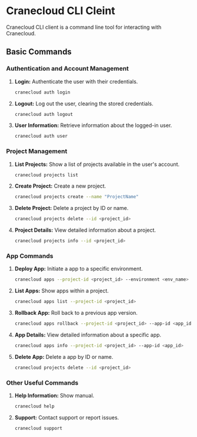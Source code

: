 # Cranecloud CLI Cleint

Cranecloud CLI client is a command line tool for interacting with Cranecloud.

## Basic Commands

### Authentication and Account Management

1. **Login:** Authenticate the user with their credentials.

   ```bash
   cranecloud auth login
   ```

2. **Logout:** Log out the user, clearing the stored credentials.

   ```bash
   cranecloud auth logout
   ```

3. **User Information:** Retrieve information about the logged-in user.

   ```bash
   cranecloud auth user
   ```

### Project Management

1. **List Projects:** Show a list of projects available in the user's account.

   ```bash
   cranecloud projects list
   ```

2. **Create Project:** Create a new project.

   ```bash
   cranecloud projects create --name "ProjectName"
   ```

3. **Delete Project:** Delete a project by ID or name.

   ```bash
   cranecloud projects delete --id <project_id>
   ```

4. **Project Details:** View detailed information about a project.

   ```bash
   cranecloud projects info --id <project_id>
   ```

### App Commands

1. **Deploy App:** Initiate a app to a specific environment.

   ```bash
   cranecloud apps --project-id <project_id> --environment <env_name>
   ```

2. **List Apps:** Show apps within a project.

   ```bash
   cranecloud apps list --project-id <project_id>
   ```

3. **Rollback App:** Roll back to a previous app version.

   ```bash
   cranecloud apps rollback --project-id <project_id> --app-id <app_id>
   ```

4. **App Details:** View detailed information about a specific app.

   ```bash
   cranecloud apps info --project-id <project_id> --app-id <app_id>
   ```

5. **Delete App:** Delete a app by ID or name.

   ```bash
   cranecloud projects delete --id <project_id>
   ```

### Other Useful Commands

1. **Help Information:** Show manual.

   ```bash
   cranecloud help
   ```

2. **Support:** Contact support or report issues.

   ```bash
   cranecloud support
   ```
